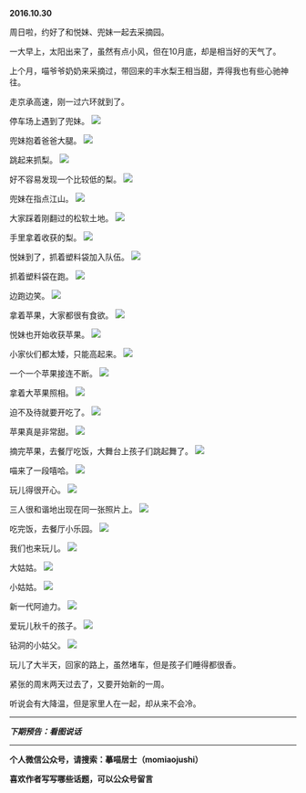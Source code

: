 **2016.10.30**

周日啦，约好了和悦妹、兜妹一起去采摘园。

一大早上，太阳出来了，虽然有点小风，但在10月底，却是相当好的天气了。

上个月，喵爷爷奶奶来采摘过，带回来的丰水梨王相当甜，弄得我也有些心驰神往。

走京承高速，刚一过六环就到了。

停车场上遇到了兜妹。
![](http://upload-images.jianshu.io/upload_images/51001-31312fe5ae707652.jpg?imageMogr2/auto-orient/strip%7CimageView2/2/w/1240)

兜妹抱着爸爸大腿。
![](http://upload-images.jianshu.io/upload_images/51001-cfe96499eca4b832.jpg?imageMogr2/auto-orient/strip%7CimageView2/2/w/1240)

跳起来抓梨。
![](http://upload-images.jianshu.io/upload_images/51001-239d56549324f1ee.jpg?imageMogr2/auto-orient/strip%7CimageView2/2/w/1240)

好不容易发现一个比较低的梨。
![](http://upload-images.jianshu.io/upload_images/51001-1961defc8a6494b8.jpg?imageMogr2/auto-orient/strip%7CimageView2/2/w/1240)

兜妹在指点江山。
![](http://upload-images.jianshu.io/upload_images/51001-0aa928d7e904dd48.jpg?imageMogr2/auto-orient/strip%7CimageView2/2/w/1240)

大家踩着刚翻过的松软土地。
![](http://upload-images.jianshu.io/upload_images/51001-db47bca99b621316.jpg?imageMogr2/auto-orient/strip%7CimageView2/2/w/1240)

手里拿着收获的梨。
![](http://upload-images.jianshu.io/upload_images/51001-6436f3920644b4f2.jpg?imageMogr2/auto-orient/strip%7CimageView2/2/w/1240)

悦妹到了，抓着塑料袋加入队伍。
![](http://upload-images.jianshu.io/upload_images/51001-f57bd419559f2653.jpg?imageMogr2/auto-orient/strip%7CimageView2/2/w/1240)

抓着塑料袋在跑。
![](http://upload-images.jianshu.io/upload_images/51001-7f6e83f549b18066.jpg?imageMogr2/auto-orient/strip%7CimageView2/2/w/1240)

边跑边笑。
![](http://upload-images.jianshu.io/upload_images/51001-d7e875b6484ba624.jpg?imageMogr2/auto-orient/strip%7CimageView2/2/w/1240)

拿着苹果，大家都很有食欲。
![](http://upload-images.jianshu.io/upload_images/51001-7067574efb230573.jpg?imageMogr2/auto-orient/strip%7CimageView2/2/w/1240)

悦妹也开始收获苹果。
![](http://upload-images.jianshu.io/upload_images/51001-7c66b7a9aad77a99.jpg?imageMogr2/auto-orient/strip%7CimageView2/2/w/1240)

小家伙们都太矮，只能高起来。
![](http://upload-images.jianshu.io/upload_images/51001-4b3a18a5e5fe7519.jpg?imageMogr2/auto-orient/strip%7CimageView2/2/w/1240)

一个一个苹果接连不断。
![](http://upload-images.jianshu.io/upload_images/51001-442d3b79576a99a4.jpg?imageMogr2/auto-orient/strip%7CimageView2/2/w/1240)

拿着大苹果照相。
![](http://upload-images.jianshu.io/upload_images/51001-2db30c4842a19bf9.jpg?imageMogr2/auto-orient/strip%7CimageView2/2/w/1240)

迫不及待就要开吃了。
![](http://upload-images.jianshu.io/upload_images/51001-533b83566bf5075e.jpg?imageMogr2/auto-orient/strip%7CimageView2/2/w/1240)

苹果真是非常甜。
![](http://upload-images.jianshu.io/upload_images/51001-02ed2be76ec4f1c8.jpg?imageMogr2/auto-orient/strip%7CimageView2/2/w/1240)

摘完苹果，去餐厅吃饭，大舞台上孩子们跳起舞了。
![](http://upload-images.jianshu.io/upload_images/51001-c9fad98fe0fb1166.jpg?imageMogr2/auto-orient/strip%7CimageView2/2/w/1240)

喵来了一段嘻哈。
![](http://upload-images.jianshu.io/upload_images/51001-8b8e69c506ab6e5b.jpg?imageMogr2/auto-orient/strip%7CimageView2/2/w/1240)

玩儿得很开心。
![](http://upload-images.jianshu.io/upload_images/51001-cfc0e55c97797cfd.jpg?imageMogr2/auto-orient/strip%7CimageView2/2/w/1240)

三人很和谐地出现在同一张照片上。
![](http://upload-images.jianshu.io/upload_images/51001-f3271fbce3d4e259.jpg?imageMogr2/auto-orient/strip%7CimageView2/2/w/1240)

吃完饭，去餐厅小乐园。
![](http://upload-images.jianshu.io/upload_images/51001-1cc855e68a660801.jpg?imageMogr2/auto-orient/strip%7CimageView2/2/w/1240)

我们也来玩儿。
![](http://upload-images.jianshu.io/upload_images/51001-546644728637b6e7.jpg?imageMogr2/auto-orient/strip%7CimageView2/2/w/1240)

大姑姑。
![](http://upload-images.jianshu.io/upload_images/51001-2df5c096c07ced17.jpg?imageMogr2/auto-orient/strip%7CimageView2/2/w/1240)

小姑姑。
![](http://upload-images.jianshu.io/upload_images/51001-c90ab5b2084af831.jpg?imageMogr2/auto-orient/strip%7CimageView2/2/w/1240)

新一代阿迪力。
![](http://upload-images.jianshu.io/upload_images/51001-d6a27b829784da11.jpg?imageMogr2/auto-orient/strip%7CimageView2/2/w/1240)

爱玩儿秋千的孩子。
![](http://upload-images.jianshu.io/upload_images/51001-42d5c862a1edd548.jpg?imageMogr2/auto-orient/strip%7CimageView2/2/w/1240)

钻洞的小姑父。
![](http://upload-images.jianshu.io/upload_images/51001-940e55b28bc9011e.jpg?imageMogr2/auto-orient/strip%7CimageView2/2/w/1240)

玩儿了大半天，回家的路上，虽然堵车，但是孩子们睡得都很香。

紧张的周末两天过去了，又要开始新的一周。

听说会有大降温，但是家里人在一起，却从来不会冷。



***

***下期预告：看图说话***

***

**个人微信公众号，请搜索：摹喵居士（momiaojushi）**

**喜欢作者写写哪些话题，可以公众号留言**